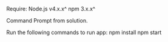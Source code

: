 Require:
Node.js v4.x.x^
npm 3.x.x^

Command Prompt from solution.

Run the following commands to run app:
npm install
npm start